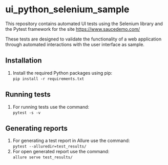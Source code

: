 # ui_python_selenium_sample
This repository contains automated UI tests using the Selenium library and the Pytest framework for the site https://www.saucedemo.com/

These tests are designed to validate the functionality of a web application through automated interactions with the user interface as sample.

## Installation

1. Install the required Python packages using pip:  
``pip install -r requirements.txt``

## Running tests
1. For running tests use the command:  
``pytest -s -v``

## Generating reports
1. For generating a test report in Allure use the command:  
``pytest --alluredir=test_results/``
2. For open generated report use the command:  
``allure serve test_results/``

